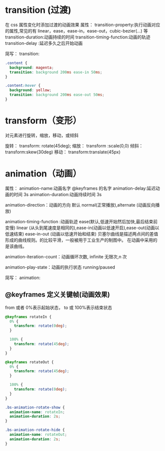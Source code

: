 # transition (过渡)

在 css 属性变化时添加过渡的动画效果
属性：
transition-property:执行动画对应的属性,常见的有 linear，ease，ease-in，ease-out，cubic-bezier(...) 等
transition-duration:动画持续的时间
transition-timing-function:动画的轨迹
transition-delay :延迟多久之后开始动画

简写：
transition:<property><duration> <timing-function> <delay>

```css
.content {
  background: magenta;
  transition: background 200ms ease-in 50ms;
}

.content:hover {
  background: yellow;
  transition: background 200ms ease-out 50ms;
}
```

# transform（变形）

对元素进行旋转，缩放，移动，或倾斜

旋转：
transform: rotate(45deg);
缩放：
transform :scale(0,0)
倾斜：
transform:skew(30deg)
移动：
transform:translate(45px)

# animation（动画）

属性：
animation-name:动画名字 @keyframes 的名字
animation-delay:延迟动画的时间 3s
animation-duration:动画持续时间 3s

animation-direction：动画的方向 默认 normal(正常播放),alternate (动画反向播放)

animation-timing-function :动画轨迹 ease(默认,低速开始然后加快,最后结束前变慢) linear (从头到尾速度是相同的),ease-in(动画以低速开启),ease-out(动画以低速结束) ease-in-out (动画以低速开始和结束)
贝塞尔曲线是描述两点间的差值形成的曲线规则。的比较平滑，一般被用于工业生产的制图中。
在动画中采用的是该曲线。

animation-iteration-count：动画循环次数, infinite 无限次,n 次

animation-play-state：动画的执行状态 running/paused

简写：
animation:<name><duration><timing-function><delay><iteration-count><direction><play-state>

## @keyframes 定义关键帧(动画效果)

from 或者 0%表示起始状态， to 或 100%表示结束状态

```css
@keyframes rotateIn {
  0% {
    transform: rotate(0deg);
  }

  100% {
    transform: rotate(45deg);
  }
}

@keyframes rotateOut {
  0% {
    transform: rotate(45deg);
  }

  100% {
    transform: rotate(0deg);
  }
}

.bs-animation-rotate-show {
  animation-name: rotateIn;
  animation-duration: 2s;
}

.bs-animation-rotate-hide {
  animation-name: rotateOut;
  animation-duration: 2s;
}
```
